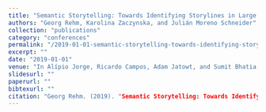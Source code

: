 ```yaml
---
title: "Semantic Storytelling: Towards Identifying Storylines in Large Amounts of Text Content"
authors: "Georg Rehm, Karolina Zaczynska, and Julián Moreno Schneider"
collection: "publications"
category: "conferences"
permalink: "/2019-01-01-semantic-storytelling-towards-identifying-storylines-in-large-amounts-of-text-content"
excerpt: ""
date: "2019-01-01"
venue: "In Alípio Jorge, Ricardo Campos, Adam Jatowt, and Sumit Bhatia, editors, Proceedings of Text2Story - Second Workshop on Narrative Extraction From Texts co-located with 41th European Conference on Information Retrieval (ECIR 2019), pages 63-70, Cologne, Germany, 4 2019. 14 April 2019."
slidesurl: ""
paperurl: ""
bibtexurl: ""
citation: "Georg Rehm. (2019). "Semantic Storytelling: Towards Identifying Storylines in Large Amounts of Text Content." *In Alípio Jorge, Ricardo Campos, Adam Jatowt, and Sumit Bhatia, editors, Proceedings of Text2Story - Second Workshop on Narrative Extraction From Texts co-located with 41th European Conference on Information Retrieval (ECIR 2019), pages 63-70, Cologne, Germany, 4 2019. 14 April 2019.*."
---
```


